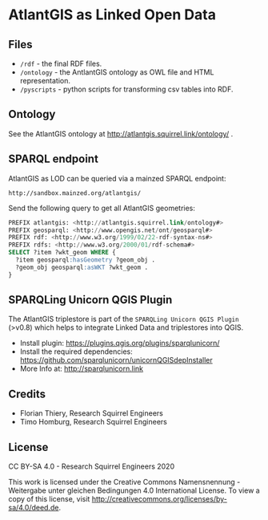 # AtlantGIS as Linked Open Data

## Files

* `/rdf` - the final RDF files.
* `/ontology` - the AntlantGIS ontology as OWL file and HTML representation.
* `/pyscripts` - python scripts for transforming csv tables into RDF.

## Ontology

See the AtlantGIS ontology at http://atlantgis.squirrel.link/ontology/ .

## SPARQL endpoint

AtlantGIS as LOD can be queried via a mainzed SPARQL endpoint:

```
http://sandbox.mainzed.org/atlantgis/
```

Send the following query to get all AtlantGIS geometries:

```sql
PREFIX atlantgis: <http://atlantgis.squirrel.link/ontology#>
PREFIX geosparql: <http://www.opengis.net/ont/geosparql#>
PREFIX rdf: <http://www.w3.org/1999/02/22-rdf-syntax-ns#>
PREFIX rdfs: <http://www.w3.org/2000/01/rdf-schema#>
SELECT ?item ?wkt_geom WHERE {
  ?item geosparql:hasGeometry ?geom_obj .
  ?geom_obj geosparql:asWKT ?wkt_geom .
}
```

## SPARQLing Unicorn QGIS Plugin

The AtlantGIS triplestore is part of the `SPARQLing Unicorn QGIS Plugin` (>v0.8) which helps to integrate Linked Data and triplestores into QGIS.

* Install plugin: https://plugins.qgis.org/plugins/sparqlunicorn/
* Install the required dependencies: https://github.com/sparqlunicorn/unicornQGISdepInstaller
* More Info at: http://sparqlunicorn.link

## Credits

* Florian Thiery, Research Squirrel Engineers
* Timo Homburg, Research Squirrel Engineers

## License

CC BY-SA 4.0 - Research Squirrel Engineers 2020

This work is licensed under the Creative Commons Namensnennung - Weitergabe unter gleichen Bedingungen 4.0 International License. To view a copy of this license, visit http://creativecommons.org/licenses/by-sa/4.0/deed.de.
